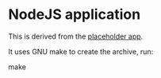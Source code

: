# NodeJS application
This is derived from the [placeholder app](../placeholder/README.md).

It uses GNU make to create the archive, run:

   make

